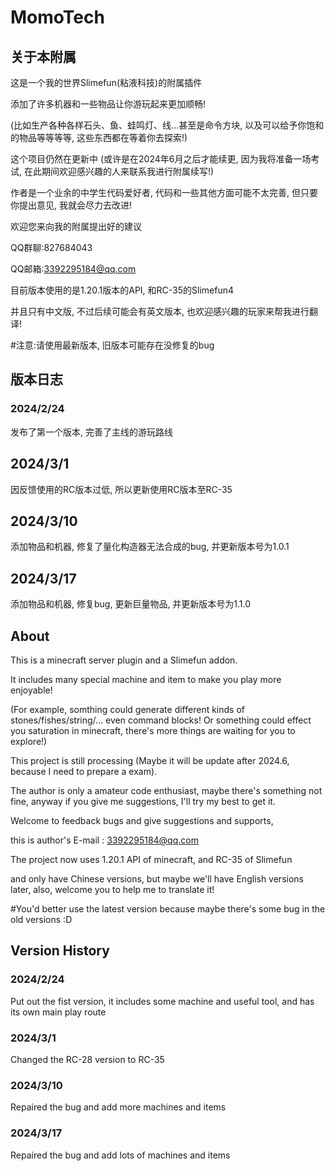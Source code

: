 # MomoTech


## 关于本附属
这是一个我的世界Slimefun(粘液科技)的附属插件

添加了许多机器和一些物品让你游玩起来更加顺畅!

(比如生产各种各样石头、鱼、蛙鸣灯、线...甚至是命令方块, 以及可以给予你饱和的物品等等等等, 这些东西都在等着你去探索!)

这个项目仍然在更新中 (或许是在2024年6月之后才能续更, 因为我将准备一场考试, 在此期间欢迎感兴趣的人来联系我进行附属续写!)

作者是一个业余的中学生代码爱好者,  代码和一些其他方面可能不太完善, 但只要你提出意见, 我就会尽力去改进!

欢迎您来向我的附属提出好的建议

QQ群聊:827684043

QQ邮箱:3392295184@qq.com

目前版本使用的是1.20.1版本的API, 和RC-35的Slimefun4

并且只有中文版, 不过后续可能会有英文版本, 也欢迎感兴趣的玩家来帮我进行翻译!

#注意:请使用最新版本, 旧版本可能存在没修复的bug

## 版本日志
### 2024/2/24

发布了第一个版本, 完善了主线的游玩路线


## 2024/3/1

因反馈使用的RC版本过低, 所以更新使用RC版本至RC-35

## 2024/3/10

添加物品和机器, 修复了量化构造器无法合成的bug, 并更新版本号为1.0.1

## 2024/3/17

添加物品和机器, 修复bug, 更新巨量物品, 并更新版本号为1.1.0


## About
This is a minecraft server plugin and a Slimefun addon.

It includes many special machine and item to make you play more enjoyable!

(For example, somthing could generate different kinds of stones/fishes/string/... even command blocks! Or something could effect you saturation in minecraft, there's more things are waiting for you to explore!)

This project is still processing (Maybe it will be update after 2024.6, because I need to prepare a exam).

The author is only a amateur code enthusiast, maybe there's something not fine, anyway if you give me suggestions, I'll try my best to get it.

Welcome to feedback bugs and give suggestions and supports,

this is author's E-mail : 3392295184@qq.com

The project now uses 1.20.1 API of minecraft, and RC-35 of Slimefun

and only have Chinese versions, but maybe we'll have English versions later, also, welcome you to help me to translate it!

#You'd better use the latest version because maybe there's some bug in the old versions :D

## Version History
### 2024/2/24

Put out the fist version, it includes some machine and useful tool, and has its own main play route

### 2024/3/1

Changed the RC-28 version to RC-35

### 2024/3/10

Repaired the bug and add more machines and items

### 2024/3/17

Repaired the bug and add lots of machines and items
